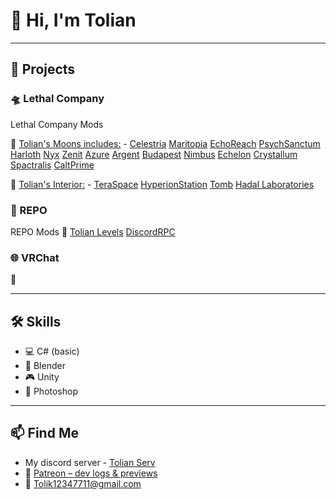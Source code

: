 # 👋 Hi, I'm Tolian

---

## 🔧 Projects

### 🛸 Lethal Company


Lethal Company Mods

🔗 [Tolian's Moons includes:](https://thunderstore.io/c/lethal-company/p/Tolian/Tolian_Moons/) - 
[Celestria](https://thunderstore.io/c/lethal-company/p/Tolian/Celestria/) 
[Maritopia](https://thunderstore.io/c/lethal-company/p/Tolian/Maritopia/) 
[EchoReach](https://thunderstore.io/c/lethal-company/p/Tolian/EchoReach/) 
[PsychSanctum](https://thunderstore.io/c/lethal-company/p/Tolian/PsychSanctum/)
[Harloth](https://thunderstore.io/c/lethal-company/p/Tolian/Harloth/) 
[Nyx](https://thunderstore.io/c/lethal-company/p/Tolian/Nyx/) 
[Zenit](https://thunderstore.io/c/lethal-company/p/Tolian/Zenit/)
[Azure](https://thunderstore.io/c/lethal-company/p/Tolian/Echelon/)
[Argent](https://thunderstore.io/c/lethal-company/p/Tolian/Argent/)
[Budapest](https://thunderstore.io/c/lethal-company/p/Tolian/Nimbus/) 
[Nimbus](https://thunderstore.io/c/lethal-company/p/Tolian/Nimbus/) 
[Echelon](https://thunderstore.io/c/lethal-company/p/Tolian/Echelon/) 
[Crystallum](https://thunderstore.io/c/lethal-company/p/Tolian/Nimbus/) 
[Spactralis](https://thunderstore.io/c/lethal-company/p/Tolian/Spectralis/)
[CaltPrime](https://thunderstore.io/c/lethal-company/p/Tolian/CaltPrime/)

🔗 [Tolian's Interior:](https://thunderstore.io/c/lethal-company/p/Tolian/Tolian_Interiors/) - 
[TeraSpace](https://thunderstore.io/c/lethal-company/p/Tolian/TeraSpace/) 
[HyperionStation](https://thunderstore.io/c/lethal-company/p/Tolian/HyperionStation/) 
[Tomb](https://thunderstore.io/c/lethal-company/p/Tolian/Tomb/)
[Hadal Laboratories](https://thunderstore.io/c/lethal-company/p/Tolian/Hadal_Laboratories/)

### 🧠 REPO
REPO Mods
🔗
[Tolian Levels](https://thunderstore.io/c/repo/p/Tolian/Tolian_Levels/)
[DiscordRPC](https://thunderstore.io/c/repo/p/Tolian/REPODiscordRichPresence/)

### 🌐 VRChat
🔗


---

## 🛠 Skills

- 💻 C# (basic)
- 🧱 Blender 
- 🎮 Unity 
- 🎨 Photoshop 

---

## 📫 Find Me

- My discord server - [Tolian Serv](https://discord.gg/ybjPfxCKZX)
- 📸 [Patreon – dev logs & previews](https://www.patreon.com/Tolian)
- 📨 Tolik12347711@gmail.com
